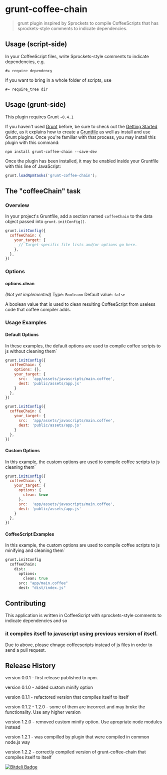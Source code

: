 # grunt-coffee-chain

> grunt plugin inspired by Sprockets to compile CoffeeScripts that has sprockets-style comments to indicate dependencies.

## Usage (script-side)
In your CoffeeScript files, write Sprockets-style comments to indicate dependencies, e.g.

    #= require dependency

If you want to bring in a whole folder of scripts, use

    #= require_tree dir

## Usage (grunt-side)
This plugin requires Grunt `~0.4.1`

If you haven't used [Grunt](http://gruntjs.com/) before, be sure to check out the [Getting Started](http://gruntjs.com/getting-started) guide, as it explains how to create a [Gruntfile](http://gruntjs.com/sample-gruntfile) as well as install and use Grunt plugins. Once you're familiar with that process, you may install this plugin with this command:

```shell
npm install grunt-coffee-chain --save-dev
```

Once the plugin has been installed, it may be enabled inside your Gruntfile with this line of JavaScript:

```js
grunt.loadNpmTasks('grunt-coffee-chain');
```

## The "coffeeChain" task

### Overview
In your project's Gruntfile, add a section named `coffeeChain` to the data object passed into `grunt.initConfig()`.

```js
grunt.initConfig({
  coffeeChain: {
    your_target: {
      // Target-specific file lists and/or options go here.
    },
  },
})
```

### Options

#### options.clean
_(Not yet implemented)_
Type: `Booleann`
Default value: `false`

A boolean value that is used to clean resulting CoffeeScript from useless code that coffee compiler adds.

### Usage Examples

#### Default Options
In these examples, the default options are used to compile coffee scripts to js without cleaning them`

```js
grunt.initConfig({
  coffeeChain: {
    options: {},
    your_target: {
      src:  'app/assets/javascripts/main.coffee',
      dest: 'public/assets/app.js'
    }
  },
})
```

```js
grunt.initConfig({
  coffeeChain: {
    your_target: {
      src:  'app/assets/javascripts/main.coffee',
      dest: 'public/assets/app.js'
    }
  },
})
```

#### Custom Options
In this example, the custom options are used to compile coffee scripts to js cleaning them`

```js
grunt.initConfig({
  coffeeChain: {
    your_target: {
      options: {
        clean: true
      },
      src:  'app/assets/javascripts/main.coffee',
      dest: 'public/assets/app.js'
    }
  },
})
```

#### CoffeeScript Examples
In this example, the custom options are used to compile coffee scripts to js minifying and cleaning them`

```coffee
grunt.initConfig
  coffeeChain:
    dist:
      options:
        clean: true
      src: "app/main.coffee"
      dest: "dist/index.js"
```

## Contributing
This application is written in CoffeeScript with sprockets-style comments to indicate dependencies and so

### it compiles itself to javascript using previous version of itself.

Due to above, please chnage coffeescripts instead of js files in order to send a pull request.

## Release History
version 0.0.1 - first release published to npm.

version 0.1.0 - added custom minify option

version 0.1.1 - refactored version that compiles itself to itself

version 0.1.2 - 1.2.0 - some of them are incorrect and may broke the functionality. Use any higher version

version 1.2.0 - removed custom minify option. Use apropriate node modules instead

version 1.2.1 - was compilled by plugin that were compiled in common node.js way

version 1.2.2 - correctly compiled version of grunt-coffee-chain that compiles itself to itself

[![Bitdeli Badge](https://d2weczhvl823v0.cloudfront.net/rrott/grunt_coffee_chain/trend.png)](https://bitdeli.com/free "Bitdeli Badge")

